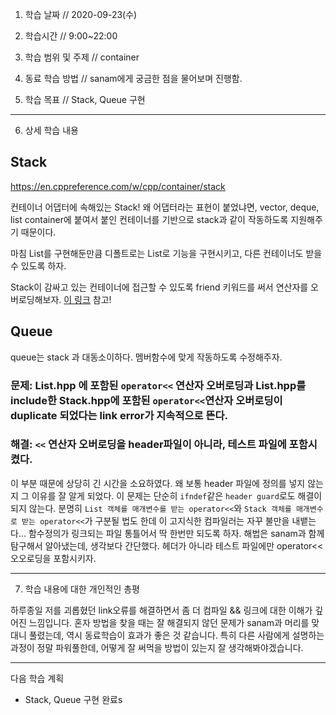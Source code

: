 1. 학습 날짜 // 2020-09-23(수)
2. 학습시간 // 9:00~22:00

3. 학습 범위 및 주제 // container

4. 동료 학습 방법 // sanam에게 궁금한 점을 물어보며 진행함.
5. 학습 목표 // Stack, Queue 구현

---

6. 상세 학습 내용

## Stack

https://en.cppreference.com/w/cpp/container/stack

컨테이너 어댑터에 속해있는 Stack! 왜 어댑터라는 표현이 붙었냐면, vector, deque, list container에 붙여서 붙인 컨테이너를 기반으로 stack과 같이 작동하도록 지원해주기 때문이다.

마침 List를 구현해둔만큼 디폴트로는 List로 기능을 구현시키고, 다른 컨테이너도 받을 수 있도록 하자.

Stack이 감싸고 있는 컨테이너에 접근할 수 있도록 friend 키워드를 써서 연산자를 오버로딩해보자. [이 링크](https://m.blog.naver.com/PostView.nhn?blogId=kks227&logNo=60205572356&proxyReferer=https:%2F%2Fwww.google.com%2F) 참고!

## Queue

queue는 stack 과 대동소이하다. 멤버함수에 맞게 작동하도록 수정해주자.

### 문제: List.hpp 에 포함된 `operator<<` 연산자 오버로딩과 List.hpp를 include한 Stack.hpp에 포함된 `operator<<`연산자 오버로딩이 duplicate 되었다는 link error가 지속적으로 뜬다.

### 해결: `<<` 연산자 오버로딩을 header파일이 아니라, 테스트 파일에 포함시켰다.

이 부분 때문에 상당히 긴 시간을 소요하였다. 왜 보통 header 파일에 정의를 넣지 않는지 그 이유를 잘 알게 되었다. 이 문제는 단순히 `ifndef`같은 `header guard`로도 해결이 되지 않는다. 분명히 `List 객체를 매개변수를 받는 operator<<`와 `Stack 객체를 매개변수로 받는 operator<<`가 구분될 법도 한데 이 고지식한 컴파일러는 자꾸 불만을 내뱉는다...
함수정의가 링크되는 파일 통틀어서 딱 한번만 되도록 하자. 해법은 sanam과 함께 탐구해서 알아냈는데, 생각보다 간단했다. 헤더가 아니라 테스트 파일에만 operator<< 오오로딩을 포함시키자.

---

7. 학습 내용에 대한 개인적인 총평

하루종일 저를 괴롭혔던 link오류를 해결하면서 좀 더 컴파일 && 링크에 대한 이해가 깊어진 느낌입니다. 혼자 방법을 찾을 때는 잘 해결되지 않던 문제가 sanam과 머리를 맞대니 풀렸는데, 역시 동료학습이 효과가 좋은 것 같습니다. 특히 다른 사람에게 설명하는 과정이 정말 파워풀한데, 어떻게 잘 써먹을 방법이 있는지 잘 생각해봐야겠습니다.

---

다음 학습 계획

- Stack, Queue 구현 완료s
